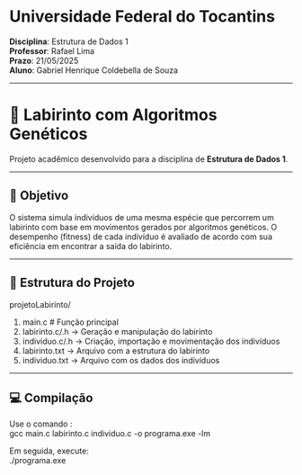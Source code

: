 # Universidade Federal do Tocantins

**Disciplina**: Estrutura de Dados 1  
**Professor**: Rafael Lima  
**Prazo**: 21/05/2025  
**Aluno**: Gabriel Henrique Coldebella de Souza    

---
  
# 🧬 Labirinto com Algoritmos Genéticos

Projeto acadêmico desenvolvido para a disciplina de **Estrutura de Dados 1**.

---
  
## 🧠 Objetivo

O sistema simula indivíduos de uma mesma espécie que percorrem um labirinto com base em movimentos gerados por algoritmos genéticos. 
O desempenho (fitness) de cada indivíduo é avaliado de acordo com sua eficiência em encontrar a saída do labirinto.

---
  
## 🧱 Estrutura do Projeto

projetoLabirinto/
1. main.c # Função principal
2. labirinto.c/.h -> Geração e manipulação do labirinto
3. individuo.c/.h -> Criação, importação e movimentação dos indivíduos
4. labirinto.txt -> Arquivo com a estrutura do labirinto
5. individuo.txt -> Arquivo com os dados dos indivíduos

---
  
## 💻 Compilação

Use o comando :  
gcc main.c labirinto.c individuo.c -o programa.exe -lm

Em seguida, execute:  
./programa.exe
